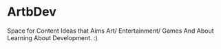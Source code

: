 # ArtbDev

Space for Content Ideas that Aims Art/ Entertainment/ Games  And About Learning About Development. :)
